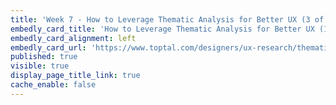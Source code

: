 ```yaml
---
title: 'Week 7 - How to Leverage Thematic Analysis for Better UX (3 of 3)'
embedly_card_title: 'How to Leverage Thematic Analysis for Better UX (12 minute read)'
embedly_card_alignment: left
embedly_card_url: 'https://www.toptal.com/designers/ux-research/thematic-analysis-for-ux'
published: true
visible: true
display_page_title_link: true
cache_enable: false
---
```

